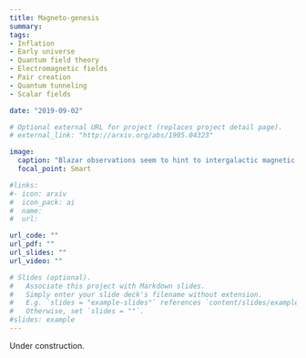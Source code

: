 ```yaml
---
title: Magneto-genesis
summary: 
tags:
- Inflation
- Early universe
- Quantum field theory
- Electromagnetic fields
- Pair creation
- Quantum tunneling
- Scalar fields

date: "2019-09-02"

# Optional external URL for project (replaces project detail page).
# external_link: "http://arxiv.org/abs/1905.04323"

image:
  caption: "Blazar observations seem to hint to intergalactic magnetic fields. Image credit: [NASA](https://images-assets.nasa.gov/image/PIA20912/PIA20912~small.jpg)"
  focal_point: Smart

#links:
#- icon: arxiv
#  icon_pack: ai
#  name:
#  url: 

url_code: ""
url_pdf: ""
url_slides: ""
url_video: ""

# Slides (optional).
#   Associate this project with Markdown slides.
#   Simply enter your slide deck's filename without extension.
#   E.g. `slides = "example-slides"` references `content/slides/example-slides.md`.
#   Otherwise, set `slides = ""`.
#slides: example
---
```

Under construction.